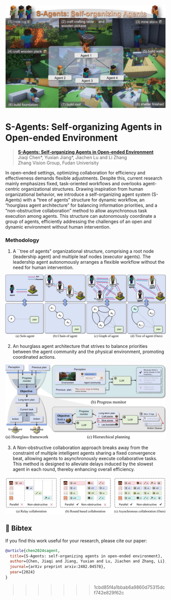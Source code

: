 <p align="center">
  <img src="figures/1_cover.jpeg" alt="S-Agents Icon"/>
</p>

# S-Agents: Self-organizing Agents in Open-ended Environment
> **[S-Agents: Self-organizing Agents in Open-ended Environment](https://arxiv.org/abs/2402.04578)**  
> Jiaqi Chen*, Yuxian Jiang*, Jiachen Lu and Li Zhang  
> Zhang Vision Group, Fudan Univerisity

In open-ended settings, optimizing collaboration for efficiency and effectiveness demands flexible adjustments. Despite this, current research mainly emphasizes fixed, task-oriented workflows and overlooks agent-centric organizational structures. Drawing inspiration from human organizational behavior, we introduce a self-organizing agent system (S-Agents) with a “tree of agents” structure for dynamic workflow, an “hourglass agent architecture” for balancing information priorities, and a “non-obstructive collaboration” method to allow asynchronous task execution among agents. This structure can autonomously coordinate a group of agents, efficiently addressing the challenges of an open and dynamic environment without human intervention.

### Methodology

1) A ``tree of agents" organizational structure, comprising a root node (leadership agent) and multiple leaf nodes (executor agents). The leadership agent autonomously arranges a flexible workflow without the need for human intervention.
<p align="center">
  <img src="figures/2_intro.jpeg" alt="S-Agents Icon"/>
</p>


2) An hourglass agent architecture that strives to balance priorities between the agent community and the physical environment, promoting coordinated actions.
<p align="center">
  <img src="figures/3_method.jpeg" alt="S-Agents Icon"/>
</p>

3) A Non-obstructive collaboration approach breaks away from the constraint of multiple intelligent agents sharing a fixed convergence beat, allowing agents to asynchronously execute collaborative tasks. This method is designed to alleviate delays induced by the slowest agent in each round, thereby enhancing overall efficiency.
<p align="center">
  <img src="figures/4_rollout.jpeg" alt="S-Agents Icon"/>
</p>


## 📜 Bibtex
If you find this work useful for your research, please cite our paper:
```bibtex
@article{chen2024sagent,
  title={S-Agents: self-organizing agents in open-ended environment},
  author={Chen, Jiaqi and Jiang, Yuxian and Lu, Jiachen and Zhang, Li},
  journal={arXiv preprint arxiv:2402.04578},
  year={2024}
}
```
>>>>>>> 1cbd85f4a1bbab6a9860d75315dcf742e829f62c
